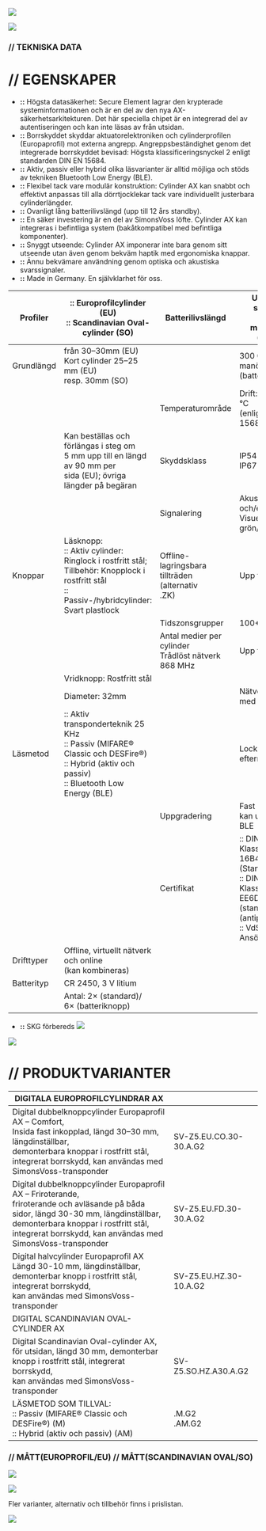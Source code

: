 ![](_page_0_Picture_1.jpeg)

![](_page_0_Picture_2.jpeg)

### // **TEKNISKA DATA**

# // **EGENSKAPER**

- **::** Högsta datasäkerhet: Secure Element lagrar den krypterade systeminformationen och är en del av den nya AX-säkerhetsarkitekturen. Det här speciella chipet är en integrerad del av autentiseringen och kan inte läsas av från utsidan.
- **::** Borrskyddet skyddar aktuatorelektroniken och cylinderprofilen (Europaprofil) mot externa angrepp. Angreppsbeständighet genom det integrerade borrskyddet bevisad: Högsta klassificeringsnyckel 2 enligt standarden DIN EN 15684.
- **::** Aktiv, passiv eller hybrid olika läsvarianter är alltid möjliga och stöds av tekniken Bluetooth Low Energy (BLE).
- **::** Flexibel tack vare modulär konstruktion: Cylinder AX kan snabbt och effektivt anpassas till alla dörrtjocklekar tack vare individuellt justerbara cylinderlängder.
- **::** Ovanligt lång batterilivslängd (upp till 12 års standby).
- **::** En säker investering är en del av SimonsVoss löfte. Cylinder AX kan integreras i befintliga system (bakåtkompatibel med befintliga komponenter).
- **::** Snyggt utseende: Cylinder AX imponerar inte bara genom sitt utseende utan även genom bekväm haptik med ergonomiska knappar.
- **::** Ännu bekvämare användning genom optiska och akustiska svarssignaler.
- **::** Made in Germany. En självklarhet för oss.

| Profiler   | :: Europrofilcylinder (EU)<br>:: Scandinavian Oval-cylinder (SO)                                                                                     | Batterilivslängd                                            | Upp till 12 års standby eller<br>100 000 manövreringar (standard)/                                                                                                            |
|------------|------------------------------------------------------------------------------------------------------------------------------------------------------|-------------------------------------------------------------|-------------------------------------------------------------------------------------------------------------------------------------------------------------------------------|
| Grundlängd | från 30–30mm (EU)<br>Kort cylinder 25–25 mm (EU)<br>resp. 30mm (SO)                                                                                  |                                                             | 300 000 manövreringar (batteriknopp)                                                                                                                                          |
|            |                                                                                                                                                      | Temperaturområde                                            | Drift: -25 °C till +65 °C<br>(enligt DIN EN 15684)                                                                                                                            |
|            | Kan beställas och förlängas i steg om<br>5 mm upp till en längd av 90 mm per<br>sida (EU); övriga längder på begäran                                 | Skyddsklass                                                 | IP54 (standard) / IP67 (alternativ .WP)                                                                                                                                       |
|            |                                                                                                                                                      | Signalering                                                 | Akustisk (summer) och/eller<br>Visuell (LED – grön/röd)                                                                                                                       |
| Knoppar    | Läsknopp:<br>:: Aktiv cylinder: Ringlock i rostfritt stål;<br>Tillbehör: Knopplock i rostfritt stål<br>:: Passiv-/hybridcylinder:<br>Svart plastlock | Offline-lagringsbara<br>tillträden (alternativ<br>.ZK)      | Upp till 3 000                                                                                                                                                                |
|            |                                                                                                                                                      | Tidszonsgrupper                                             | 100+1                                                                                                                                                                         |
|            |                                                                                                                                                      | Antal medier per<br>cylinder<br>Trådlöst nätverk<br>868 MHz | Upp till 64 000                                                                                                                                                               |
|            | Vridknopp: Rostfritt stål                                                                                                                            |                                                             |                                                                                                                                                                               |
|            | Diameter: 32mm                                                                                                                                       |                                                             | Nätverksförberedd med integrerad                                                                                                                                              |
| Läsmetod   | :: Aktiv transponderteknik 25 KHz<br>:: Passiv (MIFARE® Classic och DESFire®)<br>:: Hybrid (aktiv och passiv)<br>:: Bluetooth Low Energy (BLE)       |                                                             | LockNode (kan eftermonteras)                                                                                                                                                  |
|            |                                                                                                                                                      | Uppgradering                                                | Fast programvara kan uppgraderas via BLE                                                                                                                                      |
|            |                                                                                                                                                      | Certifikat                                                  | :: DIN EN 15684:<br>Klassificering 16B4AF32<br>(Standard/VdS)<br>:: DIN 18252:<br>Klassificeringsnyckel EE6DFZG<br>(standard) / EE6DR1 (antipanik)<br>:: VdS-klass BZ: Ansökt |
| Drifttyper | Offline, virtuellt nätverk och online<br>(kan kombineras)                                                                                            |                                                             |                                                                                                                                                                               |
| Batterityp | CR 2450, 3 V litium                                                                                                                                  |                                                             |                                                                                                                                                                               |
|            | Antal: 2× (standard)/<br>6× (batteriknopp)                                                                                                           |                                                             |                                                                                                                                                                               |

- **::** SKG förbereds
![](_page_1_Picture_0.jpeg)

![](_page_1_Figure_2.jpeg)

# // **PRODUKTVARIANTER**

| DIGITALA EUROPROFILCYLINDRAR AX                                                                                                                                                                                                                   |                        |
|---------------------------------------------------------------------------------------------------------------------------------------------------------------------------------------------------------------------------------------------------|------------------------|
| Digital dubbelknoppcylinder Europaprofil AX – Comfort,<br>Insida fast inkopplad, längd 30–30 mm, längdinställbar,<br>demonterbara knoppar i rostfritt stål, integrerat borrskydd, kan användas med SimonsVoss-transponder                         | SV-Z5.EU.CO.30-30.A.G2 |
| Digital dubbelknoppcylinder Europaprofil AX – Friroterande,<br>friroterande och avläsande på båda sidor, längd 30-30 mm, längdinställbar,<br>demonterbara knoppar i rostfritt stål, integrerat borrskydd, kan användas med SimonsVoss-transponder | SV-Z5.EU.FD.30-30.A.G2 |
| Digital halvcylinder Europaprofil AX<br>Längd 30-10 mm, längdinställbar, demonterbar knopp i rostfritt stål, integrerat borrskydd,<br>kan användas med SimonsVoss-transponder                                                                     | SV-Z5.EU.HZ.30-10.A.G2 |
| DIGITAL SCANDINAVIAN OVAL-CYLINDER AX                                                                                                                                                                                                             |                        |
| Digital Scandinavian Oval-cylinder AX,<br>för utsidan, längd 30 mm, demonterbar knopp i rostfritt stål, integrerat borrskydd,<br>kan användas med SimonsVoss-transponder                                                                          | SV-Z5.SO.HZ.A30.A.G2   |
| LÄSMETOD SOM TILLVAL:<br>:: Passiv (MIFARE® Classic och DESFire®) (M)<br>:: Hybrid (aktiv och passiv) (AM)                                                                                                                                        | .M.G2<br>.AM.G2        |

### // **MÅTT**(EUROPROFIL/EU) // **MÅTT**(SCANDINAVIAN OVAL/SO)

![](_page_1_Picture_7.jpeg)

![](_page_1_Figure_8.jpeg)

Fler varianter, alternativ och tillbehör finns i prislistan.

![](_page_1_Picture_10.jpeg)